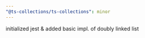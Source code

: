 ```yaml
---
"@ts-collections/ts-collections": minor
---
```


initialized jest & added basic impl. of doubly linked list
